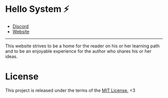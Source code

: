 # Hello System ⚡️

- [Discord](https://discord.com/invite/tJa66GNhej)
- [Website](#)

---

This website strives to be a home for the reader on his or her learning path and to be an enjoyable experience for the author who shares his or her ideas.

# License

This project is released under the terms of the [MIT License.](mit) <3
